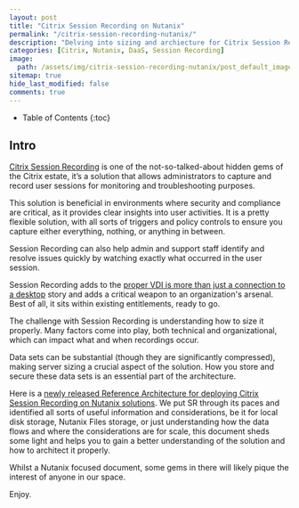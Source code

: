 ```yaml
---
layout: post
title: "Citrix Session Recording on Nutanix"
permalink: "/citrix-session-recording-nutanix/"
description: "Delving into sizing and archiecture for Citrix Session Recordingon Nutanix"
categories: [Citrix, Nutanix, DaaS, Session Recording]
image:
  path: /assets/img/citrix-session-recording-nutanix/post_default_image.jpg
sitemap: true
hide_last_modified: false
comments: true
---
```


<!--excerpt-->

-  Table of Contents
{:toc}

## Intro

[Citrix Session Recording](https://docs.citrix.com/en-us/session-recording/current-release.html) is one of the not-so-talked-about hidden gems of the Citrix estate, it’s a solution that allows administrators to capture and record user sessions for monitoring and troubleshooting purposes.

This solution is beneficial in environments where security and compliance are critical, as it provides clear insights into user activities. It is a pretty flexible solution, with all sorts of triggers and policy controls to ensure you capture either everything, nothing, or anything in between.

Session Recording can also help admin and support staff identify and resolve issues quickly by watching exactly what occurred in the user session.

Session Recording adds to the [proper VDI is more than just a connection to a desktop](https://jkindon.com/finding-the-value-in-your-citrix-investment/) story and adds a critical weapon to an organization's arsenal. Best of all, it sits within existing entitlements, ready to go.

The challenge with Session Recording is understanding how to size it properly. Many factors come into play, both technical and organizational, which can impact what and when recordings occur.

Data sets can be substantial (though they are significantly compressed), making server sizing a crucial aspect of the solution. How you store and secure these data sets is an essential part of the architecture.

Here is a [newly released Reference Architecture for deploying Citrix Session Recording on Nutanix solutions](https://portal.nutanix.com/page/documents/solutions/details?targetId=TN-2179-Citrix-Session-Recording-Nutanix:TN-2179-Citrix-Session-Recording-Nutanix). We put SR through its paces and identified all sorts of useful information and considerations, be it for local disk storage, Nutanix Files storage, or just understanding how the data flows and where the considerations are for scale, this document sheds some light and helps you to gain a better understanding of the solution and how to architect it properly.

Whilst a Nutanix focused document, some gems in there will likely pique the interest of anyone in our space.

Enjoy.

